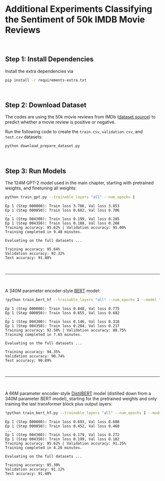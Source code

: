 # Additional Experiments Classifying the Sentiment of 50k IMDB Movie Reviews

&nbsp;
## Step 1: Install Dependencies

Install the extra dependencies via

```bash
pip install -r requirements-extra.txt
```

&nbsp;
## Step 2: Download Dataset

The codes are using the 50k movie reviews from IMDb ([dataset source](https://ai.stanford.edu/~amaas/data/sentiment/)) to predict whether a movie review is positive or negative.

Run the following code to create the `train.csv`, `validation.csv`, and `test.csv` datasets:

```bash
python download_prepare_dataset.py
```


&nbsp;
## Step 3: Run Models

The 124M GPT-2 model used in the main chapter, starting with pretrained weights, and finetuning all weights:

```bash
python train_gpt.py --trainable_layers "all" --num_epochs 1
```

```
Ep 1 (Step 000000): Train loss 3.706, Val loss 3.853
Ep 1 (Step 000050): Train loss 0.682, Val loss 0.706
...
Ep 1 (Step 004300): Train loss 0.199, Val loss 0.285
Ep 1 (Step 004350): Train loss 0.188, Val loss 0.208
Training accuracy: 95.62% | Validation accuracy: 95.00%
Training completed in 9.48 minutes.

Evaluating on the full datasets ...

Training accuracy: 95.64%
Validation accuracy: 92.32%
Test accuracy: 91.88%
```


<br>

---

<br>

A 340M parameter encoder-style [BERT](https://arxiv.org/abs/1810.04805) model:

```bash
!python train_bert_hf --trainable_layers "all" --num_epochs 1 --model "bert"
```

```
Ep 1 (Step 000000): Train loss 0.848, Val loss 0.775
Ep 1 (Step 000050): Train loss 0.655, Val loss 0.682
...
Ep 1 (Step 004300): Train loss 0.146, Val loss 0.318
Ep 1 (Step 004350): Train loss 0.204, Val loss 0.217
Training accuracy: 92.50% | Validation accuracy: 88.75%
Training completed in 7.65 minutes.

Evaluating on the full datasets ...

Training accuracy: 94.35%
Validation accuracy: 90.74%
Test accuracy: 90.89%
```

<br>

---

<br>

A 66M parameter encoder-style [DistilBERT](https://arxiv.org/abs/1910.01108) model (distilled down from a 340M parameter BERT model), starting for the pretrained weights and only training the last transformer block plus output layers:



```bash
!python train_bert_hf.py --trainable_layers "all" --num_epochs 1 --model "distilbert"
```

```
Ep 1 (Step 000000): Train loss 0.693, Val loss 0.688
Ep 1 (Step 000050): Train loss 0.452, Val loss 0.460
...
Ep 1 (Step 004300): Train loss 0.179, Val loss 0.272
Ep 1 (Step 004350): Train loss 0.199, Val loss 0.182
Training accuracy: 95.62% | Validation accuracy: 91.25%
Training completed in 4.26 minutes.

Evaluating on the full datasets ...

Training accuracy: 95.30%
Validation accuracy: 91.12%
Test accuracy: 91.40%
```


